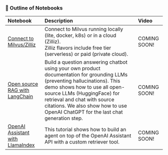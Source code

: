 ### 📖 Outline of Notebooks

| Notebook | Description | Video
|:-----------|:---------------------------|:------------|
| [Connect to Milvus/Zilliz](milvus_connect.ipynb)| Connect to Milvus running locally (lite, docker, k8s) or in a cloud (Zilliz). <br> Zilliz flavors include free tier (serverless) or paid (private cloud).| COMING SOON! |
| [Open source RAG with LangChain](RAG/readthedocs_zilliz_langchain.ipynb) | Build a question answering chatbot using your own product documentation for grounding LLMs (preventing hallucinations).  This demo shows how to use all open-source LLMs (HuggingFace) for retrieval and chat with source citations. We also show how to use OpenAI ChatGPT for the last chat generation step. | COMING SOON! |
| [OpenAI Assistant with LlamaIndex](OpenAIAssistants/milvus_agent_llamaindex.ipynb) | This tutorial shows how to build an agent on top of the OpenAI Assistant API with a custom retriever tool. | COMING SOON! |
